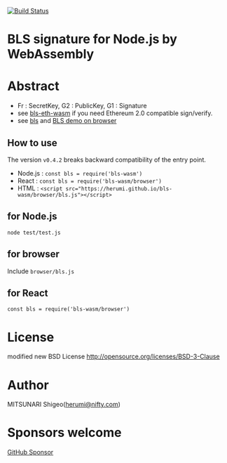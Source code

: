 [![Build Status](https://github.com/herumi/bls-wasm/actions/workflows/main.yml/badge.svg)](https://github.com/herumi/bls-wasm/actions/workflows/main.yml)

# BLS signature for Node.js by WebAssembly

# Abstract

- Fr : SecretKey, G2 : PublicKey, G1 : Signature
- see [bls-eth-wasm](https://github.com/herumi/bls-eth-wasm) if you need Ethereum 2.0 compatible sign/verify.
- see [bls](https://github.com/herumi/bls) and [BLS demo on browser](https://herumi.github.io/bls-wasm/browser/demo.html)

## How to use
The version `v0.4.2` breaks backward compatibility of the entry point.

- Node.js : `const bls = require('bls-wasm')`
- React : `const bls = require('bls-wasm/browser')`
- HTML : `<script src="https://herumi.github.io/bls-wasm/browser/bls.js"></script>`

## for Node.js
```
node test/test.js
```

## for browser

Include `browser/bls.js`

## for React

```
const bls = require('bls-wasm/browser')
```

# License

modified new BSD License
http://opensource.org/licenses/BSD-3-Clause

# Author

MITSUNARI Shigeo(herumi@nifty.com)

# Sponsors welcome
[GitHub Sponsor](https://github.com/sponsors/herumi)

